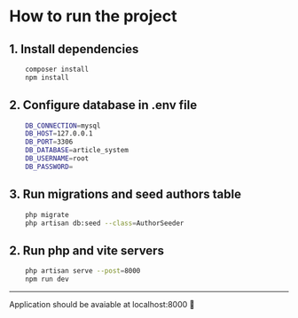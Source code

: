 # How to run the project

## 1. Install dependencies 
```bash
    composer install
    npm install
```

## 2. Configure database in .env file 

```bash
    DB_CONNECTION=mysql
    DB_HOST=127.0.0.1
    DB_PORT=3306
    DB_DATABASE=article_system
    DB_USERNAME=root
    DB_PASSWORD=
```

## 3. Run migrations and seed authors table
```bash
    php migrate
    php artisan db:seed --class=AuthorSeeder
```
## 2. Run php and vite servers

```bash
    php artisan serve --post=8000
    npm run dev
```
---
Application should be avaiable at localhost:8000 🙂

